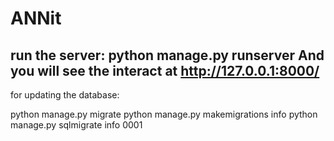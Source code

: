 # ANNit
run the server:
python manage.py runserver
And you will see the interact at http://127.0.0.1:8000/
-
for updating the database:

python manage.py migrate
python manage.py makemigrations info
python manage.py sqlmigrate info 0001

